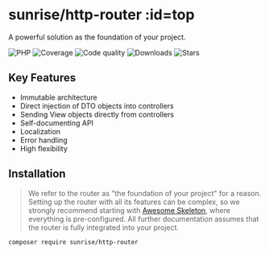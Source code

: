 # sunrise/http-router :id=top

A powerful solution as the foundation of your project.

![PHP](https://img.shields.io/packagist/dependency-v/sunrise/http-router/php?style=social&logo=php&label=PHP)
![Coverage](https://img.shields.io/scrutinizer/coverage/g/sunrise-php/http-router?style=social)
![Code quality](https://img.shields.io/scrutinizer/quality/g/sunrise-php/http-router?style=social)
![Downloads](https://img.shields.io/packagist/dt/sunrise/http-router?style=social)
![Stars](https://img.shields.io/github/stars/sunrise-php/http-router?style=social)

## Key Features

- Immutable architecture
- Direct injection of DTO objects into controllers
- Sending View objects directly from controllers
- Self-documenting API
- Localization
- Error handling
- High flexibility

## Installation

> We refer to the router as "the foundation of your project" for a reason. Setting up the router with all its features can be complex, so we strongly recommend starting with [Awesome Skeleton](/docs/packages/sunrise/awesome-skeleton/), where everything is pre-configured. All further documentation assumes that the router is fully integrated into your project.

```bash
composer require sunrise/http-router
```
